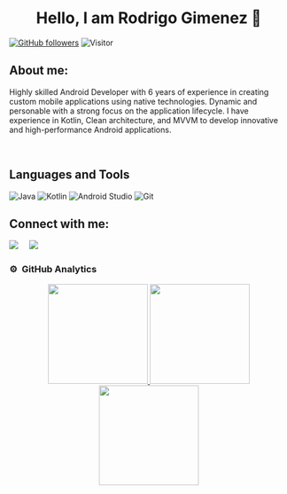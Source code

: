 <div align="center">
<h1 align="center">Hello, I am Rodrigo Gimenez 👋</h1>
</div>

[![GitHub followers](https://img.shields.io/github/followers/rodgim?style=social)](https://github.com/rodgim) 
![Visitor](https://visitor-badge.laobi.icu/badge?page_id=rodgim.rodgim)


## About me:

<div>
<p>Highly skilled Android Developer with 6 years of experience in creating custom mobile applications using native technologies. Dynamic and personable with a strong focus on the application lifecycle. I have experience in Kotlin, Clean architecture, and MVVM to develop innovative and high-performance Android applications.</p>
</div>
<br>

## Languages and Tools
![Java](https://img.shields.io/badge/Java-white?style=flat&logo=openjdk&logoColor=red)
![Kotlin](https://img.shields.io/badge/Kotlin-white?style=flat&logo=kotlin&logoColor=%237F52FF)
![Android Studio](https://img.shields.io/badge/Android_Studio-white?style=flat&logo=androidstudio&logoColor=%233DDC84)
![Git](https://img.shields.io/badge/Git-white?style=flat&logo=git&logoColor=%23F05032)


## Connect with me:
<div>
  <a href="https://www.linkedin.com/in/rodrigo-gimenez-6a03117b"><img src="https://img.shields.io/badge/Rodrigo-Gimenez-blue?style=flat&logo=linkedin&labelColor=blue"/></a> &nbsp;&nbsp;&nbsp;
  <a href="mailto:rodrigo_g90@hotmail.es"><img src="https://img.shields.io/badge/rodrigo_g90%40hotmail.es-white?style=flat&logo=gmail&labelColor=white"/></a>
</div>


### ⚙️ &nbsp;GitHub Analytics

<p align="center">
<a href="https://github.com/rodgime">
  <img height="180em" src="https://github-readme-stats-eight-theta.vercel.app/api?username=rodgim&show_icons=true&theme=algolia&include_all_commits=true&count_private=true"/>
  <img height="180em" src="https://github-readme-stats-eight-theta.vercel.app/api/top-langs/?username=rodgim&layout=compact&langs_count=8&theme=algolia"/>
  <img height="180em" src="https://github-readme-streak-stats.herokuapp.com?user=rodgim&theme=algolia"/>
</a>
</p>
